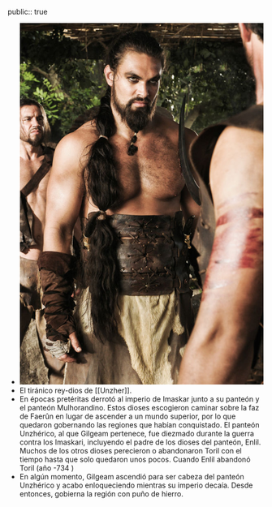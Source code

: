 public:: true

- ![Khal-Drogo-530198-3463305799.jpg](../assets/Khal-Drogo-530198-3463305799_1740343878150_0.jpg)
- El tiránico rey-dios de [[Unzher]].
- En épocas pretéritas derrotó al imperio de Imaskar junto a su panteón y el panteón Mulhorandino. Estos dioses escogieron caminar sobre la faz de Faerûn en lugar de ascender a un mundo superior, por lo que quedaron gobernando las regiones que habían conquistado. El panteón Unzhérico, al que Gilgeam pertenece, fue diezmado durante la guerra contra los Imaskari, incluyendo el padre de los dioses del panteón, Enlil. Muchos de los otros dioses perecieron o abandonaron Toril con el tiempo hasta que solo quedaron unos pocos. Cuando Enlil abandonó Toril (año -734 )
- En algún momento, Gilgeam ascendió para ser cabeza del panteón Unzhérico y acabo enloqueciendo mientras su imperio decaía. Desde entonces, gobierna la región con puño de hierro.